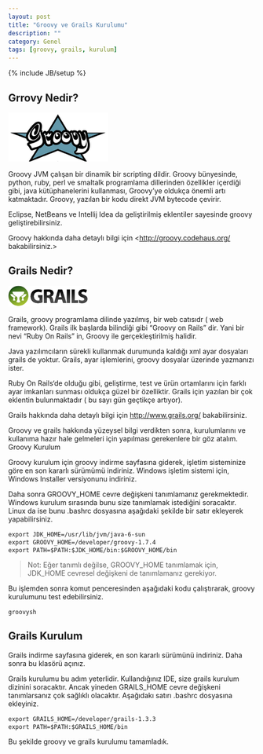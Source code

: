 ```yaml
---
layout: post
title: "Groovy ve Grails Kurulumu"
description: ""
category: Genel
tags: [groovy, grails, kurulum]
---
```


{% include JB/setup %}


## Grrovy Nedir?

![Groovy](/images/groovy_medium.png)

Groovy JVM çalışan bir dinamik bir scripting dildir. Groovy bünyesinde, python, ruby, perl ve smaltalk programlama dillerinden özellikler içerdiği gibi, java kütüphanelerini kullanması, Groovy’ye oldukça önemli artı katmaktadır. Groovy, yazılan bir kodu direkt JVM bytecode çevirir.

Eclipse, NetBeans ve Intellij Idea da geliştirilmiş eklentiler sayesinde groovy geliştirebilirsiniz.

Groovy hakkında daha detaylı bilgi için <http://groovy.codehaus.org/ bakabilirsiniz.>

## Grails Nedir?

![Grails Logo](/images/grails_logo1.png)

Grails, groovy programlama dilinde yazılmış, bir web catısıdr ( web framework). Grails ilk başlarda bilindiği gibi “Groovy on Rails” dir. Yani bir nevi “Ruby On Rails” in, Groovy ile gerçekleştirilmiş halidir.

Java yazılımcıların sürekli kullanmak durumunda kaldığı xml ayar dosyaları grails de yoktur. Grails, ayar işlemlerini, groovy dosyalar üzerinde yazmanızı ister.

Ruby On Rails‘de olduğu gibi, geliştirme, test ve ürün ortamlarını için farklı ayar imkanları sunması oldukça güzel bir özelliktir. Grails için yazılan bir çok eklentin bulunmaktadır ( bu sayı gün geçtikçe artıyor).

Grails hakkında daha detaylı bilgi için <http://www.grails.org/> bakabilirsiniz.

Groovy ve grails hakkında yüzeysel bilgi verdikten sonra, kurulumlarını ve kullanıma hazır hale gelmeleri için yapılması gerekenlere bir göz atalım.
Groovy Kurulum

Groovy kurulum için groovy indirme sayfasına giderek, işletim sisteminize göre en son kararlı sürümümü indiriniz. Windows işletim sistemi için, Windows Installer versiyonunu indiriniz.

Daha sonra GROOVY_HOME cevre değişkeni tanımlamanız gerekmektedir. Windows kurulum sırasında bunu size tanımlamak istediğini soracaktır. Linux da ise bunu .bashrc dosyasına aşağıdaki şekilde bir satır ekleyerek yapabilirsiniz.

	export JDK_HOME=/usr/lib/jvm/java-6-sun
	export GROOVY_HOME=/developer/groovy-1.7.4
	export PATH=$PATH:$JDK_HOME/bin:$GROOVY_HOME/bin

> Not: Eğer tanımlı değilse, GROOVY_HOME tanımlamak için, JDK_HOME cevresel değişkeni de tanımlamanız gerekiyor. 

Bu işlemden sonra komut penceresinden aşağıdaki kodu çalıştırarak, groovy kurulumunu test edebilirsiniz.

	groovysh

## Grails Kurulum

Grails indirme sayfasına giderek, en son kararlı sürümünü indiriniz. Daha sonra bu klasörü açınız.

Grails kurulumu bu adım yeterlidir. Kullandığınız IDE, size grails kurulum dizinini soracaktır. Ancak yineden GRAILS_HOME cevre değişkeni tanımlarsanız çok sağlıklı olacaktır. Aşağıdakı satırı .bashrc dosyasına ekleyiniz.
	
	export GRAILS_HOME=/developer/grails-1.3.3
	export PATH=$PATH:$GRAILS_HOME/bin

Bu şekilde groovy ve grails kurulumu tamamladık.
